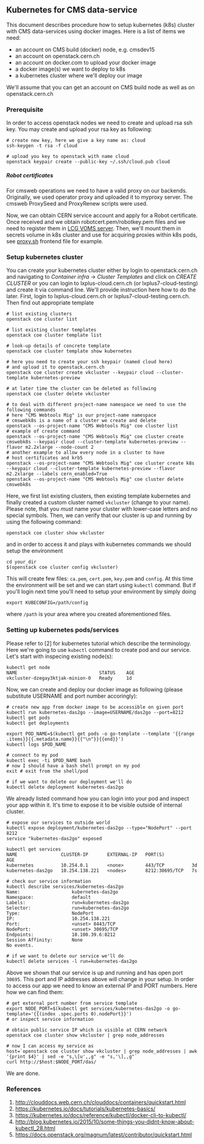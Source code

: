 ## Kubernetes for CMS data-service
This document describes procedure how to setup kubernetes (k8s) cluster 
with CMS data-services using docker images. Here is a list of items
we need:
- an account on CMS build (docker) node, e.g. cmsdev15
- an account on openstack.cern.ch
- an account on docker.com to upload your docker image
- a docker image(s) we want to deploy to k8s
- a kubernetes cluster where we'll deploy our image

We'll assume that you can get an account on CMS build node as well as on
openstack.cern.ch

### Prerequisite
In order to access openstack nodes we need to create and upload rsa ssh key.
You may create and upload your rsa key as following:
```
# create new key, here we give a key name as: cloud
ssh-keygen -t rsa -f cloud

# upload you key to openstack with name cloud
openstack keypair create --public-key ~/.ssh/cloud.pub cloud
```

##### Robot certificates
For cmsweb operations we need to have a valid proxy on our backends.
Originally, we used operator proxy and uploaded it to myproxy server. The
cmsweb ProxySeed and ProxyRenew scripts were used.

Now, we can obtain CERN service account and apply for a Robot certificate.
Once received and we obtain robotcert.pem/robotkey.pem files and we need to
register them in [LCG VOMS server](https://lcg-voms2.cern.ch:8443).  Then,
we'll mount them in secrets volume in k8s cluster and use for acquiring proxies
within k8s pods, see
[proxy.sh](https://github.com/dmwm/CMSKubernetes/blob/master/docker/frontend/proxy.sh)
frontend file for example.

### Setup kubernetes cluster
You can create your kubernetes cluster either by login to openstack.cern.ch and
navigating to *Container infra* -> *Cluster Templates* and click on *CREATE
CLUSTER* or you can login to lxplus-cloud.cern.ch (or lxplus7-cloud-testing)
and create it via command line. We'll provide instruction here how to do the
later. First, login to lxplus-cloud.cern.ch or lxplus7-cloud-testing.cern.ch.
Then find out appropriate template

```
# list existing clusters
openstack coe cluster list

# list existing cluster templates
openstack coe cluster template list

# look-up details of concrete template
openstack coe cluster template show kubernetes

# here you need to create your ssh keypair (named cloud here)
# and upload it to openstack.cern.ch
openstack coe cluster create vkcluster --keypair cloud --cluster-template kubernetes-preview

# at later time the cluster can be deleted as following
openstack coe cluster delete vkcluster

# to deal with different project-name namespace we need to use the following commands
# here "CMS Webtools Mig" is our project-name namespace
# cmswebk8s is a name of a cluster we create and delete
openstack --os-project-name "CMS Webtools Mig" coe cluster list
# example of create command
openstack --os-project-name "CMS Webtools Mig" coe cluster create cmswebk8s --keypair cloud --cluster-template kubernetes-preview --flavor m2.2xlarge --node-count 2
# another example to allow every node in a cluster to have
# host certificates and krb5
openstack --os-project-name "CMS Webtools Mig" coe cluster create k8s --keypair cloud --cluster-template kubernetes-preview --flavor m2.2xlarge --labels cern_enabled=True
openstack --os-project-name "CMS Webtools Mig" coe cluster delete cmswebk8s
```

Here, we first list existing clusters, then existing template kubernetes and finally created
a custom cluster named `vkcluster` (change to your name). Please note, that you *must*
name your cluster with lower-case letters and no special symbols. Then, we can verify
that our cluster is up and running by using the following command:

```
openstack coe cluster show vkcluster
```

and in order to access it and plays with kubernetes commands we should setup the environment

```
cd your_dir
$(openstack coe cluster config vkcluster)
```

This will create few files: `ca.pem`, `cert.pem`, `key.pem` and `config`. At this time
the environment will be set and we can start using `kubectl` command. But if you'll login
next time you'll need to setup your environment by simply doing
```
export KUBECONFIG=/path/config
```
where `/path` is your area where you created aforementioned files.

### Setting up kubernetes pods/services
Please refer to [2] for kubernetes tutorial which describe the terminology.
Here we're going to use `kubectl` command to create pod and our service.
Let's start with inspecing existing node(s):
```
kubectl get node
NAME                              STATUS    AGE
vkcluster-dzegay3ktjak-minion-0   Ready     1d
```
Now, we can create and deploy our docker image as following (please substitute USERNAME and port number
accoringly):
```
# create new app from docker image to be accessible on given port
kubectl run kubernetes-das2go --image=USERNAME/das2go --port=8212
kubectl get pods
kubectl get deployments

export POD_NAME=$(kubectl get pods -o go-template --template '{{range .items}}{{.metadata.name}}{{"\n"}}{{end}}')
kubectl logs $POD_NAME

# connect to my pod
kubectl exec -ti $POD_NAME bash
# now I should have a bash shell prompt on my pod
exit # exit from the shell/pod

# if we want to delete our deployment we'll do
kubectl delete deployment kubernetes-das2go
```

We already listed command how you can login into your pod and inspect your app
within it. It's time to expose it to be visible outside of internal cluster.

```
# expose our services to outside world
kubectl expose deployment/kubernetes-das2go --type="NodePort" --port 8212
service "kubernetes-das2go" exposed

kubectl get services
NAME                CLUSTER-IP       EXTERNAL-IP   PORT(S)          AGE
kubernetes          10.254.0.1       <none>        443/TCP          3d
kubernetes-das2go   10.254.138.221   <nodes>       8212:30695/TCP   7s

# check our service information
kubectl describe services/kubernetes-das2go
Name:                   kubernetes-das2go
Namespace:              default
Labels:                 run=kubernetes-das2go
Selector:               run=kubernetes-das2go
Type:                   NodePort
IP:                     10.254.138.221
Port:                   <unset> 8443/TCP
NodePort:               <unset> 30695/TCP
Endpoints:              10.100.39.6:8212
Session Affinity:       None
No events.

# if we want to delete our service we'll do
kubectl delete services -l run=kubernetes-das2go
```

Above we shown that our service is up and running and has open port `30695`.
This port and IP addresses above will change in your setup. In order to
access our app we need to know an external IP and PORT numbers. Here how
we can find them:

```
# get external port number from service template
export NODE_PORT=$(kubectl get services/kubernetes-das2go -o go-template='{{(index .spec.ports 0).nodePort}}')
# or inspect service information

# obtain public service IP which is visible at CERN network
openstack coe cluster show vkcluster | grep node_addresses

# now I can access my service as
host=`openstack coe cluster show vkcluster | grep node_addresses | awk '{print $4}' | sed -e "s,\[u',,g" -e "s,'\],,g"`
curl http://$host:$NODE_PORT/das/
```

We are done.

### References

1. http://clouddocs.web.cern.ch/clouddocs/containers/quickstart.html
2. https://kubernetes.io/docs/tutorials/kubernetes-basics/
3. https://kubernetes.io/docs/reference/kubectl/docker-cli-to-kubectl/
4. http://blog.kubernetes.io/2015/10/some-things-you-didnt-know-about-kubectl_28.html
5. https://docs.openstack.org/magnum/latest/contributor/quickstart.html
